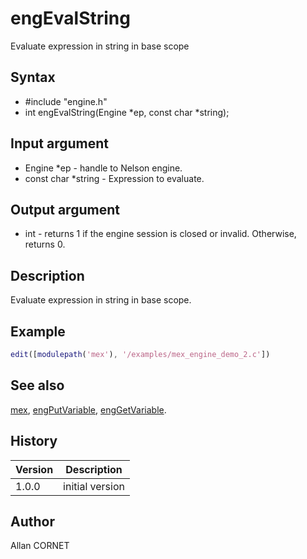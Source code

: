 # engEvalString

Evaluate expression in string in base scope

## Syntax

- #include "engine.h"
- int engEvalString(Engine *ep, const char *string);

## Input argument

- Engine \*ep - handle to Nelson engine.
- const char \*string - Expression to evaluate.

## Output argument

- int - returns 1 if the engine session is closed or invalid. Otherwise, returns 0.

## Description

  <p>Evaluate expression in string in base scope.</p>

## Example

```matlab
edit([modulepath('mex'), '/examples/mex_engine_demo_2.c'])
```

## See also

[mex](mex.md), [engPutVariable](engPutVariable.md), [engGetVariable](engGetVariable.md).

## History

| Version | Description     |
| ------- | --------------- |
| 1.0.0   | initial version |

## Author

Allan CORNET
